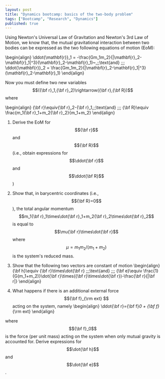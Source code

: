 ```yaml
---
layout: post
title: "Dynamics bootcamp: basics of the two-body problem"
tags: ["Bootcamp", "Research", "Dynamics"]
published: true
---
```



Using Newton's Universal Law of Gravitation and Newton's 3rd Law of Motion, we know that, the mutual
gravitational interaction between two bodies can be expressed as the two following equations of motion (EoM):

\begin{align}
  \ddot{\mathbf{r}}_1 = -\frac{Gm_1m_2}{|\mathbf{r}_2-\mathbf{r}_1|^3}(\mathbf{r}_2-\mathbf{r}_1)~,\;\;\text{and}
  \;\;\;
  \ddot{\mathbf{r}}_2 = \frac{Gm_1m_2}{|\mathbf{r}_2-\mathbf{r}_1|^3}(\mathbf{r}_2-\mathbf{r}_1)
\end{align}

Now you must define two new variables $$({\bf r}_1,{\bf r}_2)\rightarrow({\bf r},{\bf R})$$
where

\begin{align}
{\bf r}\equiv{\bf r}_2-{\bf r}_1,\;\;\text{and}
\;\;\;
{\bf R}\equiv \frac{m_1{\bf r}_1+m_2{\bf r}_2}{m_1+m_2}
\end{align}

1. Derive the EoM for $${\bf r}$$ and $${\bf R}$$ (i.e., obtain expressions for $$\ddot{\bf r}$$ and $$\ddot{\bf R}$$)

2. Show that, in barycentric coordinates (i.e., $${\bf R}=0$$), the total angular momentum $$m_1{\bf r}_1\times\dot{\bf r}_1+m_2{\bf r}_2\times\dot{\bf r}_2$$ is equal to $$\mu{\bf r}\times\dot{\bf r}$$ where $$\mu=m_1m_2/(m_1+m_2)$$ is the system's reduced mass.

3. Show that the following two vectors are constant of motion
\begin{align}
{\bf h}\equiv {\bf r}\times\dot{\bf r}
\;\;\;\text{and}
\;\;\;
{\bf e}\equiv
\frac{1}{G(m_1+m_2)}\dot{\bf r}\times({\bf r}\times\dot{\bf r})-\frac{\bf r}{|\bf r|}
\end{align}

5. What happens if there is an additional external force $${\bf f}_{\rm ext} $$ acting on the system, namely
\begin{align}
\ddot{\bf r}={\bf f}_0 + {\bf f}_{\rm ext}
\end{align}

where $${\bf f}_0$$ is the force (per unit mass) acting on the system when only mutual gravity is accounted for. Derive expressions for $$\dot{\bf h}$$ and $$\dot{\bf e}$$.


